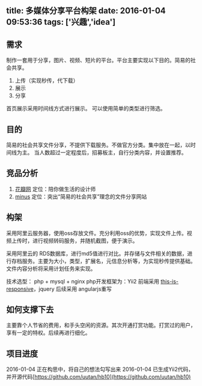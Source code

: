 title: 多媒体分享平台构架
date: 2016-01-04 09:53:36
tags: ['兴趣','idea']
---

## 需求
制作一套用于分享，图片、视频、短片的平台。平台主要实现以下目的。简易的社会共享。
1. 上传（实现秒传，代下载）
2. 展示
3. 分享

首页展示采用时间线方式进行展示。
可以使用简单的类型进行筛选。

## 目的
简易的社会共享文件分享，不提供下载服务。不做官方分类。集中放在一起，以时间线为主。
当人数超过一定程度后，招募板主，自行分类内容，并设置推荐。


## 竞品分析
1. [花瓣网](http://huaban.com/)  定位：陪你做生活的设计师
2. [minus](http://minus.com/) 定位：突出“简易的社会共享”理念的文件分享网站


## 构架
采用阿里云服务器，使用oss存放文件。充分利用oss的优势，实现文件上传。视频上传时，进行视频转码服务，并随机截图，便于演示。

采用阿里云的 RDS数据库，进行md5值进行对比。并存储与文件相关的数据，进行存档服务。主要为大小，类型，扩展名，元信息分析等，为实现秒传提供基础。文件内容分析将采用计划任务来实现。

技术选型：
php + mysql + nginx 
php开发框架为：Yii2
前端采用 [this-is-responsive](http://bradfrost.github.io/this-is-responsive)，jquery
后续采用 angularjs重写


## 如何支撑下去
主要靠个人节省的费用，和手头空闲的资源。其次开通打赏功能。打赏过的用户，享有一定的特权。后续再进行细化。


## 项目进度

2016-01-04 正在构思中，将自己的想法勾写出来
2016-01-04 已生成Yii2代码，并开源代码[https://github.com/uutan/hb10](https://github.com/uutan/hb10)
